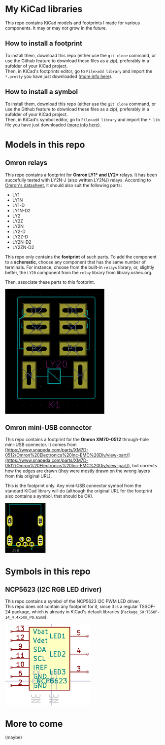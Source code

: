 # My KiCad libraries

This repo contains KiCad models and footprints I made for various components.
It may or may not grow in the future.

## How to install a footprint
To install them, download this repo (either use the `git clone` command, or use the Github feature to download these files as a zip), preferably in a sufolder of your KiCad project. \
Then, in KiCad's footprints editor, go to `File>add library` and import the `*.pretty` you have just downloaded ([more info here](https://forum.kicad.info/t/how-to-get-a-downloaded-symbol-footprint-or-full-library-into-kicad-version-5/19485)).

## How to install a symbol
To install them, download this repo (either use the `git clone` command, or use the Github feature to download these files as a zip), preferably in a sufolder of your KiCad project. \
Then, in KiCad's symbol editor, go to `File>add library` and import the `*.lib` file you have just downloaded ([more info here](https://forum.kicad.info/t/how-to-get-a-downloaded-symbol-footprint-or-full-library-into-kicad-version-5/19485)).

# Models in this repo

## Omron relays
This repo contains a footprint for __Omron LY1* and LY2*__ relays.
It has been succefully tested with LY2N-J (also written LY2NJ) relays.
According to [Omron's datasheet](https://www.fa.omron.com.cn/data_pdf/cat/ly_ds_e_4_7_csm54.pdf?id=949), it should also suit the following parts:

* LY1
* LY1N
* LY1-D
* LY1N-D2
* LY2
* LY2Z
* LY2N
* LY2-D
* LY2Z-D
* LY2N-D2
* LY2ZN-D2

This repo only contains the **footprint** of such parts. To add the component to a **schematic**, choose any component that has the same number of terminals. For instance, choose from the built-in `relays` library, or, slightly better, the `LY20` component from the `relay` library from library.oshec.org.

Then, associate these parts to this footprint.

![Screenshot of the Omron LY-2x footprint for KiCad](images/omron-LY2.png)

## Omron mini-USB connector
This repo contains a footprint for the __Omron XM7D-0512__ through-hole mini-USB connector. It comes from [https://www.snapeda.com/parts/XM7D-0512/Omron%20Electronics%20Inc-EMC%20Div/view-part/](https://www.snapeda.com/parts/XM7D-0512/Omron%20Electronics%20Inc-EMC%20Div/view-part/), but corrects how the edges are drawn (they were mostly drawn on the wrong layers from this original URL).

This is the footprint only. Any mini-USB connector symbol from the standard KiCad library will do (although the original URL for the footprint also contains a symbol, that should be OK).

![Screenshot of the Omron XM7D-0512 footprint for KiCad](images/omron-XM7D-0512.png)


# Symbols in this repo

## NCP5623 (I2C RGB LED driver)

This repo contains a symbol of the NCP5623 I2C PWM LED driver. \
This repo does not contain any footprint for it, since it is a regular TSSOP-24 package, which is already in KiCad's default libraries (`Package_SO:TSSOP-14_4.4x5mm_P0.65mm`).

![Screenshot of the NCP5623 symbol for Kicad](images/NCP5623.png)

# More to come
(maybe)